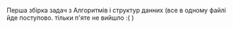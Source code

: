 Перша збірка задач з Алгоритмів і структур данних
(все в одному файлі йде поступово. тільки п'яте не вийшло :( )

